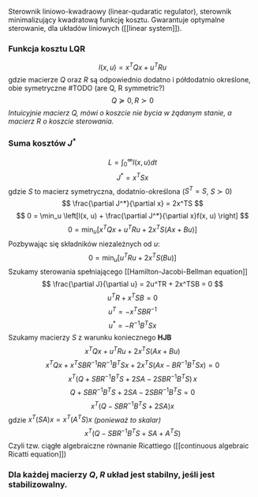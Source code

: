 Sterownik liniowo-kwadraowy (linear-qudaratic regulator), sterownik minimalizujący kwadratową funkcję kosztu. Gwarantuje optymalne sterowanie, dla układów liniowych ([[linear system]]).
### Funkcja kosztu LQR
$$
l(x, u) = x^TQx + u^TRu
$$
gdzie macierze $Q$ oraz $R$ są odpowiednio dodatno i półdodatnio określone, obie symetryczne
#TODO (are Q, R symmetric?)
$$
Q \succeq 0, R \succ 0 
$$
*Intuicyjnie macierz $Q$, mówi o koszcie nie bycia w żądanym stanie, a macierz $R$ o koszcie sterowania.*
### Suma kosztów $J^*$
$$
L = \int^\infty_0 l(x, u) dt 
$$
$$
J^* = x^TSx
$$
gdzie $S$ to macierz symetryczna, dodatnio-określona ($S^T = S$, $S \succ 0$)
$$
\frac{\partial J^*}{\partial x} = 2x^TS
$$
$$
0 = \min_u \left[l(x, u)  + \frac{\partial J^*}{\partial x}f(x, u) \right]
$$
$$
0 = \min_u \left[x^TQx + u^TRu + 2x^TS(Ax + Bu) \right]
$$
Pozbywając się składników niezależnych od $u$:
$$
0 = \min_u \left[u^TRu + 2x^TS(Bu) \right]
$$
Szukamy sterowania spełniającego  [[Hamilton-Jacobi-Bellman equation]]
$$
\frac{\partial J}{\partial u} =
2u^TR + 2x^TSB = 0
$$
$$
u^TR + x^TSB = 0
$$
$$
u^T = -x^TSBR^{-1}
$$
$$
u^* = -R^{-1}B^TSx
$$
Szukamy macierzy $S$ z warunku koniecznego **HJB**
$$
x^TQx + u^TRu + 2x^TS(Ax + Bu)
$$
$$
x^TQx+x^TSBR^{-1}RR^{-1}B^TSx + 2x^TS\left(Ax-BR^{-1}B^TSx \right)= 0
$$
$$
x^T \left(Q + SBR^{-1}B^TS + 2SA-2SBR^{-1}B^TS\right)\,x
$$
$$
Q + SBR^{-1}B^TS + 2SA - 2SBR^{-1} B^TS = 0
$$
$$
x^T(Q - SBR^{-1}B^TS + 2SA)x
$$
gdzie $x^T(SA)x =x^T(A^TS)x$ *(ponieważ to skalar)*
$$
x^T(Q-SBR^{-1}B^TS + SA + A^TS)
$$
Czyli tzw. ciągłe algebraiczne równanie Ricattiego 
([[continuous algebraic Ricatti equation]])

### Dla każdej macierzy $Q$, $R$ układ jest stabilny, jeśli jest stabilizowalny.



